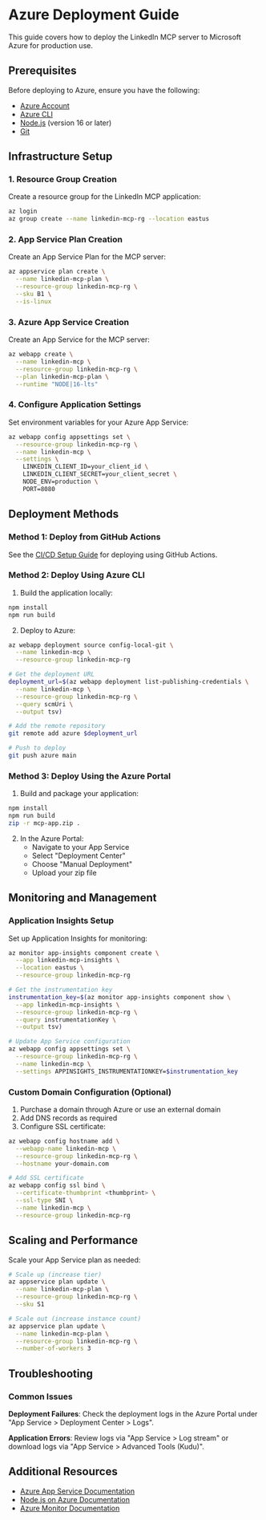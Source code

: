 # Azure Deployment Guide

This guide covers how to deploy the LinkedIn MCP server to Microsoft Azure for production use.

## Prerequisites

Before deploying to Azure, ensure you have the following:

- [Azure Account](https://azure.microsoft.com/en-us/free/)
- [Azure CLI](https://docs.microsoft.com/en-us/cli/azure/install-azure-cli)
- [Node.js](https://nodejs.org/) (version 16 or later)
- [Git](https://git-scm.com/)

## Infrastructure Setup

### 1. Resource Group Creation

Create a resource group for the LinkedIn MCP application:

```bash
az login
az group create --name linkedin-mcp-rg --location eastus
```

### 2. App Service Plan Creation

Create an App Service Plan for the MCP server:

```bash
az appservice plan create \
  --name linkedin-mcp-plan \
  --resource-group linkedin-mcp-rg \
  --sku B1 \
  --is-linux
```

### 3. Azure App Service Creation

Create an App Service for the MCP server:

```bash
az webapp create \
  --name linkedin-mcp \
  --resource-group linkedin-mcp-rg \
  --plan linkedin-mcp-plan \
  --runtime "NODE|16-lts"
```

### 4. Configure Application Settings

Set environment variables for your Azure App Service:

```bash
az webapp config appsettings set \
  --resource-group linkedin-mcp-rg \
  --name linkedin-mcp \
  --settings \
    LINKEDIN_CLIENT_ID=your_client_id \
    LINKEDIN_CLIENT_SECRET=your_client_secret \
    NODE_ENV=production \
    PORT=8080
```

## Deployment Methods

### Method 1: Deploy from GitHub Actions

See the [CI/CD Setup Guide](CI_CD_SETUP.md) for deploying using GitHub Actions.

### Method 2: Deploy Using Azure CLI

1. Build the application locally:

```bash
npm install
npm run build
```

2. Deploy to Azure:

```bash
az webapp deployment source config-local-git \
  --name linkedin-mcp \
  --resource-group linkedin-mcp-rg

# Get the deployment URL
deployment_url=$(az webapp deployment list-publishing-credentials \
  --name linkedin-mcp \
  --resource-group linkedin-mcp-rg \
  --query scmUri \
  --output tsv)

# Add the remote repository
git remote add azure $deployment_url

# Push to deploy
git push azure main
```

### Method 3: Deploy Using the Azure Portal

1. Build and package your application:

```bash
npm install
npm run build
zip -r mcp-app.zip .
```

2. In the Azure Portal:
   - Navigate to your App Service
   - Select "Deployment Center"
   - Choose "Manual Deployment"
   - Upload your zip file

## Monitoring and Management

### Application Insights Setup

Set up Application Insights for monitoring:

```bash
az monitor app-insights component create \
  --app linkedin-mcp-insights \
  --location eastus \
  --resource-group linkedin-mcp-rg

# Get the instrumentation key
instrumentation_key=$(az monitor app-insights component show \
  --app linkedin-mcp-insights \
  --resource-group linkedin-mcp-rg \
  --query instrumentationKey \
  --output tsv)

# Update App Service configuration
az webapp config appsettings set \
  --resource-group linkedin-mcp-rg \
  --name linkedin-mcp \
  --settings APPINSIGHTS_INSTRUMENTATIONKEY=$instrumentation_key
```

### Custom Domain Configuration (Optional)

1. Purchase a domain through Azure or use an external domain
2. Add DNS records as required
3. Configure SSL certificate:

```bash
az webapp config hostname add \
  --webapp-name linkedin-mcp \
  --resource-group linkedin-mcp-rg \
  --hostname your-domain.com

# Add SSL certificate
az webapp config ssl bind \
  --certificate-thumbprint <thumbprint> \
  --ssl-type SNI \
  --name linkedin-mcp \
  --resource-group linkedin-mcp-rg
```

## Scaling and Performance

Scale your App Service plan as needed:

```bash
# Scale up (increase tier)
az appservice plan update \
  --name linkedin-mcp-plan \
  --resource-group linkedin-mcp-rg \
  --sku S1

# Scale out (increase instance count)
az appservice plan update \
  --name linkedin-mcp-plan \
  --resource-group linkedin-mcp-rg \
  --number-of-workers 3
```

## Troubleshooting

### Common Issues

**Deployment Failures**:
Check the deployment logs in the Azure Portal under "App Service > Deployment Center > Logs".

**Application Errors**:
Review logs via "App Service > Log stream" or download logs via "App Service > Advanced Tools (Kudu)".

## Additional Resources

- [Azure App Service Documentation](https://docs.microsoft.com/en-us/azure/app-service/)
- [Node.js on Azure Documentation](https://docs.microsoft.com/en-us/azure/app-service/quickstart-nodejs)
- [Azure Monitor Documentation](https://docs.microsoft.com/en-us/azure/azure-monitor/)